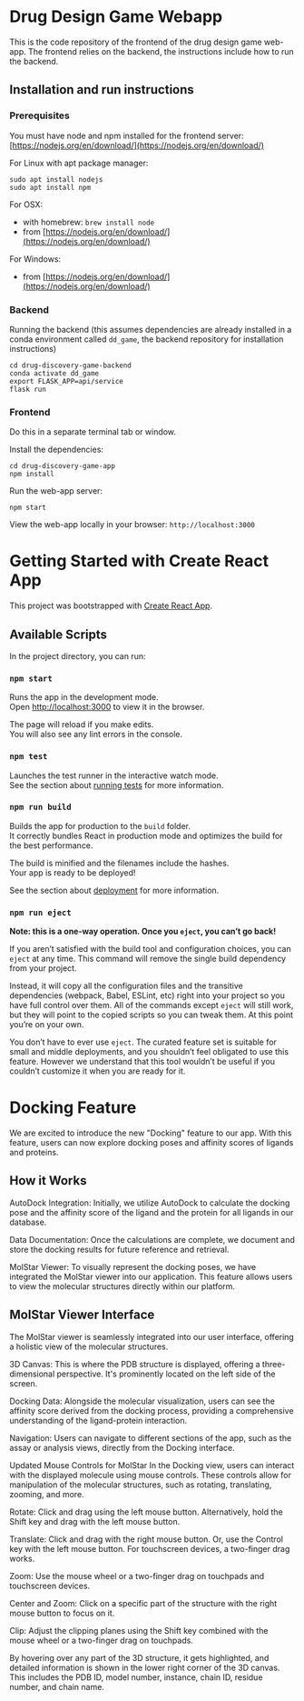 # Drug Design Game Webapp
This is the code repository of the frontend of the drug design game web-app.
The frontend relies on the backend, the instructions include how to run the backend. 
## Installation and run instructions

### Prerequisites

You must have node and npm installed for the frontend server: [https://nodejs.org/en/download/](https://nodejs.org/en/download/)


For Linux with apt package manager:
```
sudo apt install nodejs
sudo apt install npm
```

For OSX:
* with homebrew: `brew install node`
* from [https://nodejs.org/en/download/](https://nodejs.org/en/download/)

For Windows:
* from [https://nodejs.org/en/download/](https://nodejs.org/en/download/)



### Backend
Running the backend (this assumes dependencies are already installed in a conda environment called `dd_game`, the backend repository for installation instructions)
```
cd drug-discovery-game-backend
conda activate dd_game
export FLASK_APP=api/service
flask run
```
### Frontend
Do this in a separate terminal tab or window. 

Install the dependencies: 
```
cd drug-discovery-game-app
npm install
```
Run the web-app server:
```
npm start
```
View the web-app locally in your browser: `http://localhost:3000`

# Getting Started with Create React App

This project was bootstrapped with [Create React App](https://github.com/facebook/create-react-app).

## Available Scripts

In the project directory, you can run:

### `npm start`

Runs the app in the development mode.\
Open [http://localhost:3000](http://localhost:3000) to view it in the browser.

The page will reload if you make edits.\
You will also see any lint errors in the console.

### `npm test`

Launches the test runner in the interactive watch mode.\
See the section about [running tests](https://facebook.github.io/create-react-app/docs/running-tests) for more information.

### `npm run build`

Builds the app for production to the `build` folder.\
It correctly bundles React in production mode and optimizes the build for the best performance.

The build is minified and the filenames include the hashes.\
Your app is ready to be deployed!

See the section about [deployment](https://facebook.github.io/create-react-app/docs/deployment) for more information.

### `npm run eject`

**Note: this is a one-way operation. Once you `eject`, you can’t go back!**

If you aren’t satisfied with the build tool and configuration choices, you can `eject` at any time. This command will remove the single build dependency from your project.

Instead, it will copy all the configuration files and the transitive dependencies (webpack, Babel, ESLint, etc) right into your project so you have full control over them. All of the commands except `eject` will still work, but they will point to the copied scripts so you can tweak them. At this point you’re on your own.

You don’t have to ever use `eject`. The curated feature set is suitable for small and middle deployments, and you shouldn’t feel obligated to use this feature. However we understand that this tool wouldn’t be useful if you couldn’t customize it when you are ready for it.

# Docking Feature
We are excited to introduce the new "Docking" feature to our app. With this feature, users can now explore docking poses and affinity scores of ligands and proteins.

## How it Works
AutoDock Integration: Initially, we utilize AutoDock to calculate the docking pose and the affinity score of the ligand and the protein for all ligands in our database.

Data Documentation: Once the calculations are complete, we document and store the docking results for future reference and retrieval.

MolStar Viewer: To visually represent the docking poses, we have integrated the MolStar viewer into our application. This feature allows users to view the molecular structures directly within our platform.
## MolStar Viewer Interface
The MolStar viewer is seamlessly integrated into our user interface, offering a holistic view of the molecular structures.

3D Canvas: This is where the PDB structure is displayed, offering a three-dimensional perspective. It's prominently located on the left side of the screen.

Docking Data: Alongside the molecular visualization, users can see the affinity score derived from the docking process, providing a comprehensive understanding of the ligand-protein interaction.

Navigation: Users can navigate to different sections of the app, such as the assay or analysis views, directly from the Docking interface.

Updated Mouse Controls for MolStar
In the Docking view, users can interact with the displayed molecule using mouse controls. These controls allow for manipulation of the molecular structures, such as rotating, translating, zooming, and more.

Rotate: Click and drag using the left mouse button. Alternatively, hold the Shift key and drag with the left mouse button.

Translate: Click and drag with the right mouse button. Or, use the Control key with the left mouse button. For touchscreen devices, a two-finger drag works.

Zoom: Use the mouse wheel or a two-finger drag on touchpads and touchscreen devices.

Center and Zoom: Click on a specific part of the structure with the right mouse button to focus on it.

Clip: Adjust the clipping planes using the Shift key combined with the mouse wheel or a two-finger drag on touchpads.

By hovering over any part of the 3D structure, it gets highlighted, and detailed information is shown in the lower right corner of the 3D canvas. This includes the PDB ID, model number, instance, chain ID, residue number, and chain name.
